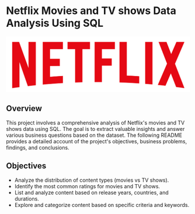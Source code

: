 # Netflix Movies and TV shows Data Analysis Using SQL

![Netflix Logo](https://github.com/anshikasinghAS/Netflix-Business-Insights-Using-SQL/blob/main/logo.png)

## Overview 
This project involves a comprehensive analysis of Netflix's movies and TV shows data using SQL. The goal is to extract valuable insights and answer various business questions based on the dataset. The following README provides a detailed account of the project's objectives, business problems, findings, and conclusions.

## Objectives
* Analyze the distribution of content types (movies vs TV shows).
* Identify the most common ratings for movies and TV shows.
* List and analyze content based on release years, countries, and durations.
* Explore and categorize content based on specific criteria and keywords.
